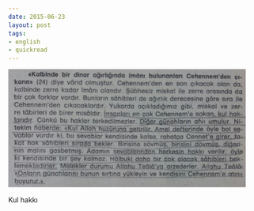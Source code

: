 ```yaml
---
date: 2015-06-23
layout: post
tags:
- english
- quickread
---
```


![](/images/tumblr_nqdgsjrgxp1u3gx2to1_500.jpg)

Kul hakkı
